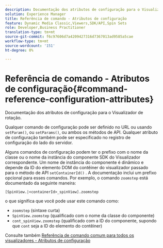 ```yaml
---
description: Documentação dos atributos de configuração para o Visualizador de rotação.
solution: Experience Manager
title: Referência de comando - Atributos de configuração
feature: Dynamic Media Classic,Viewers,SDK/API,Spin Sets
role: Developer,Business Practitioner
translation-type: tm+mt
source-git-commit: f6c97606d7a4209427316d7367013ad9585a5cae
workflow-type: tm+mt
source-wordcount: '151'
ht-degree: 0%

---
```



# Referência de comando - Atributos de configuração{#command-reference-configuration-attributes}

Documentação dos atributos de configuração para o Visualizador de rotação.

Qualquer comando de configuração pode ser definido no URL ou usando `setParam()`, ou `setParams()`, ou ambos os métodos de API. Qualquer atributo de configuração também pode ser especificado no registro de configuração do lado do servidor.

Alguns comandos de configuração podem ter o prefixo com o nome da classe ou o nome da instância do componente SDK do Visualizador correspondente. Um nome de instância do componente é dinâmico e depende da ID do elemento DOM do contêiner do visualizador passado para o método de API `setContainerId()` . A documentação inclui um prefixo opcional para esses comandos. Por exemplo, o comando `zoomstep` está documentado da seguinte maneira:

`[SpinView.|<containerId>_spinView].zoomstep`

o que significa que você pode usar este comando como:

* `zoomstep` (sintaxe curta)
* `SpinView.zoomstep` (qualificado com o nome da classe do componente)
* `cont_spinView.zoomstep` (qualificado com a ID do componente, supondo que  `cont` seja a ID do elemento do contêiner)

Consulte também [Referência de comando comum para todos os visualizadores - Atributos de configuração](../../../r-html5-viewer-20-cmdref-configattrib/r-html5-viewer-20-cmdref-configattrib.md#concept-850e0f2c49b949deb7cfbfd330d329bd)
